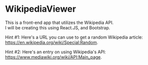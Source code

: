 # WikipediaViewer

This is a front-end app that utilizes the Wikipedia API.  
I will be creating this using React.JS, and Bootstrap.

Hint #1: Here's a URL you can use to get a random Wikipedia article: https://en.wikipedia.org/wiki/Special:Random.

Hint #2: Here's an entry on using Wikipedia's API: https://www.mediawiki.org/wiki/API:Main_page.
